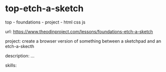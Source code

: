 # top-etch-a-sketch
top - foundations - project - html css js

url:
https://www.theodinproject.com/lessons/foundations-etch-a-sketch

project:
create a browser version of something between a sketchpad and an etch-a-skecth

description:
...

skills: